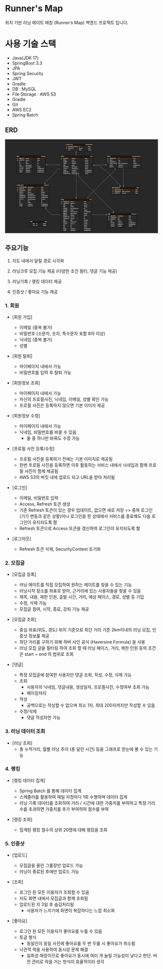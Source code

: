 # Runner's Map
위치 기반 러닝 메이트 매칭 (Runner’s Map) 백엔드 프로젝트 입니다.

# 사용 기술 스택
- Java(JDK 17)
- SpringBoot 3.3
- JPA
- Spring Security
- JWT
- Gradle
- DB : MySQL
- File Storage : AWS S3
- Gradle
- Git
- AWS EC2
- Spring Batch

## ERD
![ERD](doc/img/erd.png)

## 주요기능

1. 지도 내에서 달릴 경로 시각화

2. 러닝크루 모집 기능 제공 (다양한 조건 필터, 댓글 기능 제공)

3. 러닝기록 / 랭킹 데이터 제공

4. 인증샷 / 좋아요 기능 제공


### 1. 회원

- [회원 가입]

  - 이메일 (중복 불가)
  - 비밀번호 (소문자, 숫자, 특수문자 포함 8자 이상)
  - 닉네임 (중복 불가)
  - 성별

- [회원 탈퇴]

  - 마이페이지 내에서 가능
  - 비밀번호를 입력 후 탈퇴 가능

- [회원정보 조회]

  - 마이페이지 내에서 가능
  - 자신의 프로필사진, 닉네임, 이메일, 성별 확인 가능
  - 프로필 사진은 등록하지 않으면 기본 이미지 제공

- [회원정보 수정]

  - 마이페이지 내에서 가능
  - 닉네임, 비밀번호를 바꿀 수 있음
    - 둘 중 하나만 바꿔도 수정 가능

- [프로필 사진 등록/수정]

  - 프로필 사진을 등록하기 전에는 기본 이미지로 제공됨
  - 한번 프로필 사진을 등록하면 이후 활동하는 서비스 내에서 닉네임과 함께 프로필 사진이 함께 제공됨
  - AWS S3의 버킷 내에 업로드 되고 URL을 받아 처리됨

- [로그인]

  - 이메일, 비밀번호 입력
  - Access, Refresh 토큰 생성
  - 기존 Refresh 토큰이 있는 경우 업데이트, 없으면 새로 저장
    => 중복 로그인(기기 변동과 같은 상황)이나 로그인을 한 상태에서 서비스를 종료해도 다음 로그인이 유지되도록 함
  - Refresh 토큰으로 Access 토큰을 갱신하여 로그인이 유지되도록 함

- [로그아웃]
  - Refresh 토큰 삭제, SecurityContext 초기화

### 2. 모집글

- [모집글 등록]
	- 러닝 메이트를 직접 모집하여 원하는 메이트를 찾을 수 있는 기능
	- 러닝시작 장소를 좌표로 받아, 근거리에 있는 사용자들을 찾을 수 있음 
	- 제목, 내용, 제한 인원, 출발 시간, 거리, 예상 페이스, 경로, 성별 등 기입
	- 수정, 삭제 가능 
	- 모집글 참여, 시작, 종료, 강퇴 기능 제공 

- [모집글 조회]
	- 중심 좌표(위도, 경도) 위치 기준으로 최단 거리 기준 2km이내의 러닝 모집, 
		인증샷 정보를 제공
	- 최단 거리를 구하기 위해 하버 사인 공식 (Haversine Formula) 을 사용
	- 러닝 모집 글을 필터링 하여 조회 할 때 러닝 페이스, 거리, 제한 인원 등의 조건은 
		start ~ end 의 범위로 조회 
		
- [댓글]
	- 특정 모집글에 참여한 사용자만 댓글 조회, 작성, 수정, 삭제 가능
	- 조회
		- 사용자의 닉네임, 댓글내용, 생성일자, 프로필사진, 수정여부 조회 가능
		- 페이징처리 
	- 작성
		- 공백으로는 작성할 수 없으며 최소 1자, 최대 200자까지만 작성할 수 있음
	- 수정/삭제
		- 댓글 작성자만 가능 


### 3. 러닝 데이터 조회

- [러닝 조회]
	- 총 누적거리, 월별 러닝 추이 (총 달린 시간) 등을 그래프로 한눈에 볼 수 있는 기능 

### 4. 랭킹 

- [랭킹 데이터 집계]
	- Spring Batch 를 통해 데이터 집계
	- 스케줄러를 활용하여 매일 자정마다 1회 수행하며 데이터 집계
	- 러닝 기록 데이터를 조회하여 거리 / 시간에 대한 가중치를 부여하고 
		특정 거리 수를 초과하면 가중치를 추가 부여하여 점수를 부여

- [랭킹 조회]
	- 집계된 랭킹 점수의 상위 20명에 대해 랭킹을 조회
	
	
### 5. 인증샷 

- [업로드]

  - 모집글을 올린 그룹장만 업로드 가능
  - 러닝이 종료된 후에만 업로드 가능

- [조회]

  - 로그인 된 모든 이용자가 조회할 수 있음
  - 지도 화면 내에서 모집글과 함께 조회됨
  - 업로드된 지 3일 후 숨김처리됨
    - 사용자가 느끼기에 화면이 복잡하다는 느낌 최소화

- [좋아요]

  - 로그인 된 모든 이용자가 좋아요를 누를 수 있음
  - 토글 형식
    - 동일인이 동일 사진에 좋아요를 두 번 두를 시 좋아요가 취소됨
  - 낙관적 락을 사용하여 동시성 문제 해결
    - 일회성 매칭이므로 좋아요가 동시에 여러 개 눌릴 가능성이 낮다고 판단. 버전 관리로 락을 거는 방식이 효율적이라 생각
   
    
   
